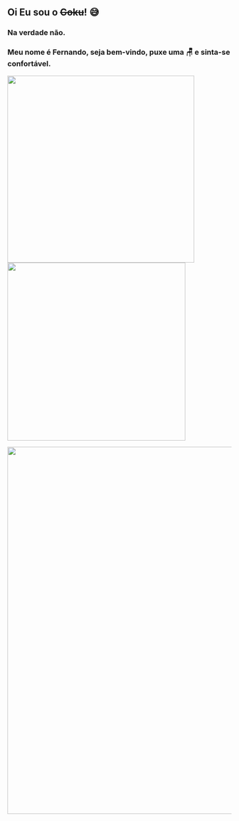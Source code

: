 ## Oi Eu sou o <s>Goku</s>! :sweat_smile:
### Na verdade não.
### Meu nome é Fernando, seja bem-vindo, puxe uma :chair: e sinta-se confortável.

<div>
<a href="https://github.com/fmossatto">
<img width="420em" src="https://github-readme-stats.vercel.app/api/top-langs/?username=fmossatto&layout=compact&langs_count=7&theme=tokyonight"/>
<img width="400em" src="https://github-readme-stats.vercel.app/api?username=fmossatto&show_icons=true&theme=tokyonight&include_all_commits=true&count_private=true"/>
</div>
  
<a href="https://git.io/streak-stats"><img width="825em" src="https://streak-stats.demolab.com?user=fmossatto&theme=tokyonight"/></a>

<!--
**fmossatto/fmossatto** is a ✨ _special_ ✨ repository because its `README.md` (this file) appears on your GitHub profile.

Here are some ideas to get you started:

- 🔭 I’m currently working on ...
- 🌱 I’m currently learning ...
- 👯 I’m looking to collaborate on ...
- 🤔 I’m looking for help with ...
- 💬 Ask me about ...
- 📫 How to reach me: ...
- 😄 Pronouns: ...
- ⚡ Fun fact: ...
-->
